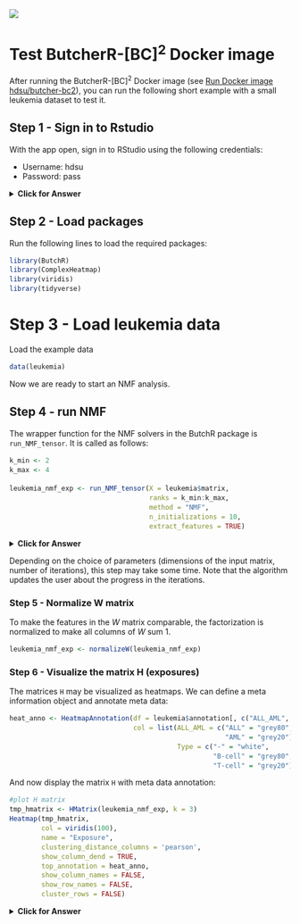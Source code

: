 <img src="https://github.com/hdsu-bioquant/ButchR/raw/master/vignettes/figs/ButchR/ButchR_logo.png" width="300">

# Test ButcherR-[BC]<sup>2</sup> Docker image

After running the ButcherR-[BC]<sup>2</sup> Docker image (see [Run Docker image hdsu/butcher-bc2](./01_run_image.md)), you can run the following short example with a small leukemia dataset to test it.

## Step 1 - Sign in to Rstudio

With the app open, sign in to RStudio using the following credentials:  
- Username: hdsu  
- Password: pass

<details>
<summary><b>Click for Answer</b></summary>

| ![](figs/run_start.png) | 
|:--:| 
| *To start use "hdsu" as username and "pass" as password* |
||

| ![](figs/run_login.png) | 
|:--:| 
| *Screen you should see after logging in to RStudio* |
||



</details>




## Step 2 - Load packages

Run the following lines to load the required packages:

``` r
library(ButchR)
library(ComplexHeatmap)
library(viridis)
library(tidyverse)
```

# Step 3 - Load leukemia data

Load the example data

``` r
data(leukemia)
```

Now we are ready to start an NMF analysis.


## Step 4 - run NMF 

The wrapper function for the NMF solvers in the ButchR package is
`run_NMF_tensor`. It is called as follows:

``` r
k_min <- 2
k_max <- 4

leukemia_nmf_exp <- run_NMF_tensor(X = leukemia$matrix,
                                   ranks = k_min:k_max,
                                   method = "NMF",
                                   n_initializations = 10, 
                                   extract_features = TRUE)
```


<details>
<summary><b>Click for Answer</b></summary>

#### H matrix for k= 3

```
    ## [1] "2020-07-16 17:50:42 CEST"
    ## Factorization rank:  2 
    ## [1] "NMF converged after  75,123,64,69,58,126,141,83,54,87 iterations"
    ## [1] "2020-07-16 17:50:42 CEST"
    ## Factorization rank:  3 
    ## [1] "NMF converged after  154,79,90,87,66,84,76,151,115,102 iterations"
    ## [1] "2020-07-16 17:50:44 CEST"
    ## Factorization rank:  4 
    ## [1] "NMF converged after  108,189,202,108,121,76,104,150,110,132 iterations"
    ## No optimal K could be determined from the Optimal K stat
```


</details>


Depending on the choice of parameters (dimensions of the input matrix,
number of iterations), this step may take some time. Note that the
algorithm updates the user about the progress in the iterations.

### Step 5 - Normalize W matrix

To make the features in the *W* matrix comparable, the factorization is
normalized to make all columns of *W* sum 1.

``` r
leukemia_nmf_exp <- normalizeW(leukemia_nmf_exp)
```

### Step 6 - Visualize the matrix H (exposures)

The matrices `H` may be visualized as heatmaps. We can define a meta
information object and annotate meta data:

``` r
heat_anno <- HeatmapAnnotation(df = leukemia$annotation[, c("ALL_AML", "Type")],
                               col = list(ALL_AML = c("ALL" = "grey80", 
                                                      "AML" = "grey20"),
                                          Type = c("-" = "white",
                                                   "B-cell" = "grey80",
                                                   "T-cell" = "grey20")))
```

And now display the matrix `H` with meta data annotation:

``` r
#plot H matrix
tmp_hmatrix <- HMatrix(leukemia_nmf_exp, k = 3)
Heatmap(tmp_hmatrix,
        col = viridis(100),
        name = "Exposure",
        clustering_distance_columns = 'pearson',
        show_column_dend = TRUE,
        top_annotation = heat_anno,
        show_column_names = FALSE,
        show_row_names = FALSE,
        cluster_rows = FALSE)

```

<details>
<summary><b>Click for Answer</b></summary>

#### H matrix for k= 3

![](figs/hheatmap-2.png)

</details>